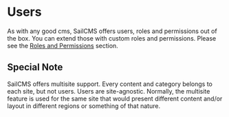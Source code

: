 # Users <Badge type="tip" text="3.0.0" />

As with any good cms, SailCMS offers users, roles and permissions out of the box. You can extend those with custom roles
and permissions. Please see the [Roles and Permissions](/working-with-sail/roles-acl) section.

## Special Note

SailCMS offers multisite support. Every content and category belongs to each site, but not users. Users are
site-agnostic. Normally, the multisite feature is used for the same site that would present different content and/or 
layout in different regions or something of that nature.